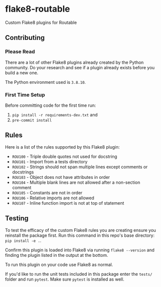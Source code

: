 # flake8-routable
Custom Flake8 plugins for Routable

## Contributing

### Please Read

There are a lot of other Flake8 plugins already created by the Python community. Do your research and see if a plugin already exists before you build a new one.

The Python environment used is `3.8.10`.

### First Time Setup

Before committing code for the first time run:
1. `pip install -r requirements-dev.txt` and
2. `pre-commit install`

## Rules

Here is a list of the rules supported by this Flake8 plugin:
* `ROU100` - Triple double quotes not used for docstring
* `ROU101` - Import from a tests directory
* `ROU102` - Strings should not span multiple lines except comments or docstrings
* `ROU103` - Object does not have attributes in order
* `ROU104` - Multiple blank lines are not allowed after a non-section comment
* `ROU105` - Constants are not in order
* `ROU106` - Relative imports are not allowed
* `ROU107` - Inline function import is not at top of statement

## Testing

To test the efficacy of the custom Flake8 rules you are creating ensure you reinstall the package first. Run this command in this repo's base directory: `pip install -e .`.

Confirm this plugin is loaded into Flake8 via running `flake8 --version` and finding the plugin listed in the output at the bottom.

To run this plugin on your code use Flake8 as normal.

If you'd like to run the unit tests included in this package enter the `tests/` folder and run `pytest`. Make sure `pytest` is installed as well.
